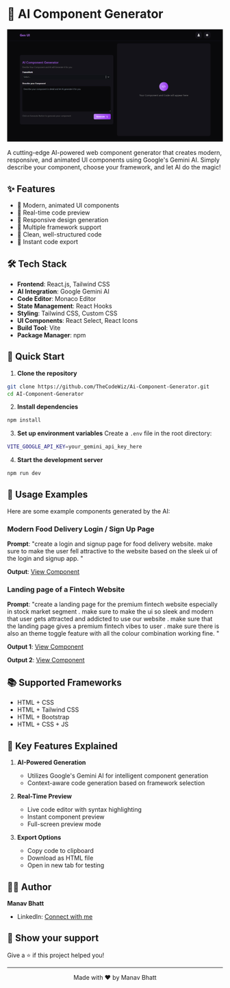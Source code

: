 # 🤖 AI Component Generator

![GenUI Banner](Ai-Component-Generator.png)

A cutting-edge AI-powered web component generator that creates modern, responsive, and animated UI components using Google's Gemini AI. Simply describe your component, choose your framework, and let AI do the magic!

## ✨ Features

- 🎨 Modern, animated UI components
- 🔄 Real-time code preview
- 📱 Responsive design generation
- 🎯 Multiple framework support
- 📝 Clean, well-structured code
- 🚀 Instant code export

## 🛠️ Tech Stack

- **Frontend**: React.js, Tailwind CSS
- **AI Integration**: Google Gemini AI
- **Code Editor**: Monaco Editor
- **State Management**: React Hooks
- **Styling**: Tailwind CSS, Custom CSS
- **UI Components**: React Select, React Icons
- **Build Tool**: Vite
- **Package Manager**: npm

## 🚀 Quick Start

1. **Clone the repository**
```bash
git clone https://github.com/TheCodeWiz/Ai-Component-Generator.git
cd AI-Component-Generator
```

2. **Install dependencies**
```bash
npm install
```

3. **Set up environment variables**
Create a `.env` file in the root directory:
```bash
VITE_GOOGLE_API_KEY=your_gemini_api_key_here
```

4. **Start the development server**
```bash
npm run dev
```

## 🎯 Usage Examples

Here are some example components generated by the AI:

### Modern Food Delivery Login / Sign Up Page
**Prompt**: "create a login and signup page for food delivery website. make sure to make the user fell attractive to the website based on the sleek ui of the login and signup app.
"

**Output**: [View Component](GenUI-Code(2).html)

### Landing page of a Fintech Website
**Prompt**: "create a landing page for the premium fintech website especially in stock market segment . make sure to make the ui so sleek and modern that user gets attracted and addicted to use our website . make sure that the landing page gives a premium fintech vibes to user . make sure there is also an theme toggle feature with all the colour combination working fine.
"

**Output 1**: [View Component](GenUI-Code(3).html)

**Output 2**: [View Component](GenUI-Code(4).html)

## 📚 Supported Frameworks

- HTML + CSS
- HTML + Tailwind CSS
- HTML + Bootstrap
- HTML + CSS + JS


## 🌟 Key Features Explained

1. **AI-Powered Generation**
   - Utilizes Google's Gemini AI for intelligent component generation
   - Context-aware code generation based on framework selection

2. **Real-Time Preview**
   - Live code editor with syntax highlighting
   - Instant component preview
   - Full-screen preview mode

3. **Export Options**
   - Copy code to clipboard
   - Download as HTML file
   - Open in new tab for testing


## 👨‍💻 Author

**Manav Bhatt**
- LinkedIn: [Connect with me](https://www.linkedin.com/in/manav-bhatt1409/)
<!-- - Portfolio: [Visit my portfolio](your-portfolio-url) -->


## 🌟 Show your support

Give a ⭐️ if this project helped you!

---

<p align="center">Made with ❤️ by Manav Bhatt</p>